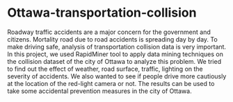 # Ottawa-transportation-collision

Roadway traffic accidents are a major concern for the government and citizens. Mortality road due to road accidents is spreading day by day. To make driving safe, analysis of transportation collision data is very important. In this project, we used RapidMiner tool to apply data mining techniques on the collision dataset of the city of Ottawa to analyze this problem. We tried to find out the effect of weather, road surface, traffic, lighting on the severity of accidents. We also wanted to see if people drive more cautiously at the location of the red-light camera or not. The results can be used to take some accidental prevention measures in the city of Ottawa.
